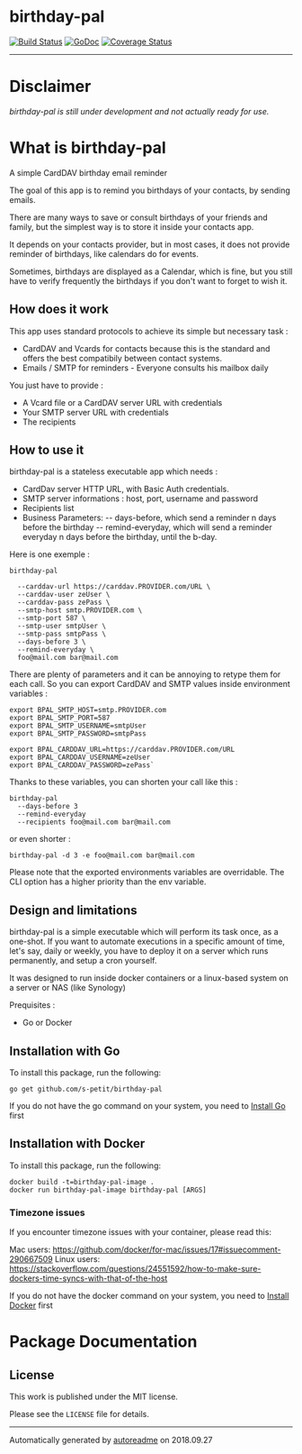 # birthday-pal

[![Build Status](https://travis-ci.com/s-petit/birthday-pal.svg?branch=master)](https://travis-ci.com/s-petit/birthday-pal)
[![GoDoc](https://godoc.org/github.com/github.com/s-petit/birthday-pal?status.svg)](https://godoc.org/github.com/s-petit/birthday-pal)
[![Coverage Status](https://coveralls.io/repos/github/s-petit/birthday-pal/badge.svg?branch=master)](https://coveralls.io/github/s-petit/birthday-pal?branch=master)



* * *

# Disclaimer

*birthday-pal is still under development and not actually ready for use.*

# What is birthday-pal

A simple CardDAV birthday email reminder

The goal of this app is to remind you birthdays of your contacts, by sending emails.

There are many ways to save or consult birthdays of your friends and family, but the simplest way is to store it inside your contacts app.

It depends on your contacts provider, but in most cases, it does not provide reminder of birthdays, like calendars do for events.

Sometimes, birthdays are displayed as a Calendar, which is fine, but you still have to verify frequently the birthdays if you don't want to forget to wish it.

## How does it work

This app uses standard protocols to achieve its simple but necessary task : 

- CardDAV and Vcards for contacts because this is the standard and offers the best compatibily between contact systems.
- Emails / SMTP for reminders - Everyone consults his mailbox daily

You just have to provide :

- A Vcard file or a CardDAV server URL with credentials
- Your SMTP server URL with credentials
- The recipients

## How to use it

birthday-pal is a stateless executable app which needs :

- CardDav server HTTP URL, with Basic Auth credentials.
- SMTP server informations : host, port, username and password
- Recipients list
- Business Parameters:
-- days-before, which send a reminder n days before the birthday
-- remind-everyday, which will send a reminder everyday n days before the birthday, until the b-day.


Here is one exemple :

```
birthday-pal

  --carddav-url https://carddav.PROVIDER.com/URL \
  --carddav-user zeUser \
  --carddav-pass zePass \
  --smtp-host smtp.PROVIDER.com \
  --smtp-port 587 \
  --smtp-user smtpUser \
  --smtp-pass smtpPass \
  --days-before 3 \
  --remind-everyday \
  foo@mail.com bar@mail.com
```

There are plenty of parameters and it can be annoying to retype them for each call. So you can export CardDAV and SMTP values inside
environment variables :

```
export BPAL_SMTP_HOST=smtp.PROVIDER.com
export BPAL_SMTP_PORT=587
export BPAL_SMTP_USERNAME=smtpUser
export BPAL_SMTP_PASSWORD=smtpPass

export BPAL_CARDDAV_URL=https://carddav.PROVIDER.com/URL
export BPAL_CARDDAV_USERNAME=zeUser
export BPAL_CARDDAV_PASSWORD=zePass`
```

Thanks to these variables, you can shorten your call like this :


```
birthday-pal
  --days-before 3
  --remind-everyday
  --recipients foo@mail.com bar@mail.com
```

or even shorter :

`
birthday-pal -d 3 -e foo@mail.com bar@mail.com
`

Please note that the exported environments variables are overridable. The CLI option has a higher priority than the env variable.

## Design and limitations

birthday-pal is a simple executable which will perform its task once, as a one-shot. If you want to automate executions in a specific amount of time, let's say, daily or weekly, you have to deploy it on a server which runs permanently, and setup a cron yourself.

It was designed to run inside docker containers or a linux-based system on a server or NAS (like Synology)

Prequisites :

- Go or Docker

## Installation with Go
To install this package, run the following:

```shell
go get github.com/s-petit/birthday-pal
```

If you do not have the go command on your system, you need to [Install Go](http://golang.org/doc/install/source) first

## Installation with Docker
To install this package, run the following:

```shell
docker build -t=birthday-pal-image .
docker run birthday-pal-image birthday-pal [ARGS]
```

### Timezone issues

If you encounter timezone issues with your container, please read this:

Mac users: https://github.com/docker/for-mac/issues/17#issuecomment-290667509
Linux users: https://stackoverflow.com/questions/24551592/how-to-make-sure-dockers-time-syncs-with-that-of-the-host

If you do not have the docker command on your system, you need to [Install Docker](https://docs.docker.com/install/) first


# Package Documentation

<!-- Do NOT edit past here. This is replaced by the contents of the package documentation -->




## License
This work is published under the MIT license.

Please see the `LICENSE` file for details.

* * *
Automatically generated by [autoreadme](https://github.com/jimmyfrasche/autoreadme) on 2018.09.27